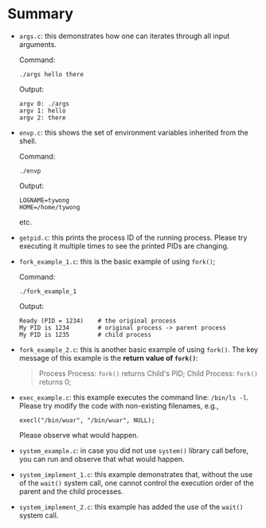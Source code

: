 # Summary

- `args.c`: this demonstrates how one can iterates through all input arguments.

  Command:
  ```
  ./args hello there
  ```
  Output:
  ```
  argv 0: ./args
  argv 1: hello
  argv 2: there
  ```

- `envp.c`: this shows the set of environment variables inherited from the shell.

  Command:
  ```
  ./envp
  ```
  Output:
  ```
  LOGNAME=tywong
  HOME=/home/tywong
  ```
  etc.

- `getpid.c`: this prints the process ID of the running process. Please try executing it multiple times to see the printed PIDs are changing.

- `fork_example_1.c`: this is the basic example of using `fork()`;

  Command:
  ```
  ./fork_example_1
  ```

  Output:
  ```
  Ready (PID = 1234)    # the original process
  My PID is 1234        # original process -> parent process
  My PID is 1235        # child process
  ```

- `fork_example_2.c`: this is another basic example of using `fork()`. The key message of this example is the **return value of `fork()`**:

  > Process Process: `fork()` returns Child's PID;
  Child Process: `fork()` returns 0;

- `exec_example.c`: this example executes the command line: `/bin/ls -l`. Please try modify the code with non-existing filenames, e.g.,

  ```
  execl("/bin/wuar", "/bin/wuar", NULL);
  ```

  Please observe what would happen.

- `system_example.c`: in case you did not use `system()` library call before, you can run and observe that what would happen.

- `system_implement_1.c`: this example demonstrates that, without the use of the `wait()` system call, one cannot control the execution order of the parent and the child processes.

- `system_implement_2.c`: this example has added the use of the `wait()` system call.
